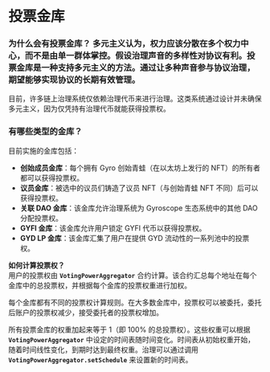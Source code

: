 # 投票金库

### **为什么会有投票金库？** 多元主义认为，权力应该分散在多个权力中心，而不是由单一群体掌控。假设治理声音的多样性对协议有利。投票金库是一种支持多元主义的方法。通过让多种声音参与协议治理，期望能够实现协议的长期有效管理。

目前，许多链上治理系统仅依赖治理代币来进行治理。这类系统通过设计并未确保多元主义，因为仅凭持有治理代币就能获得投票权。

### **有哪些类型的金库？**

目前实施的金库包括：

* **创始成员金库**：每个拥有 Gyro 创始青蛙（在以太坊上发行的 NFT）的所有者都可以获得投票权。
* **议员金库**：被选中的议员们铸造了议员 NFT（与创始青蛙 NFT 不同）后可以获得投票权。
* **关联 DAO 金库**：该金库允许治理系统为 Gyroscope 生态系统中的其他 DAO 分配投票权。
* **GYFI 金库**：该金库允许用户锁定 GYFI 代币以获得投票权。
* **GYD LP 金库**：该金库汇集了用户在提供 GYD 流动性的一系列池中的投票权。

**如何计算投票权？**\
用户的投票权由 **`VotingPowerAggregator`** 合约计算。该合约汇总每个地址在每个金库中的总投票权，并根据每个金库的投票权重进行加权。

每个金库都有不同的投票权计算规则。在大多数金库中，投票权可以被委托，委托后账户的投票权减少，接受委托者的投票权增加。

所有投票金库的权重加起来等于 1（即 100% 的总投票权）。这些权重可以根据 **`VotingPowerAggregator`** 中设定的时间表随时间变化。时间表从初始权重开始，随着时间线性变化，到期时达到最终权重。治理可以通过调用 **`VotingPowerAggregator.setSchedule`** 来设置新的时间表。

